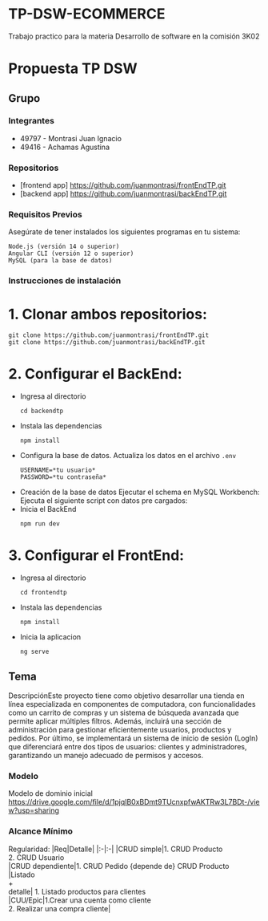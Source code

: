 # TP-DSW-ECOMMERCE
Trabajo practico para la materia Desarrollo de software en la comisión 3K02
# Propuesta TP DSW

## Grupo
### Integrantes
* 49797 - Montrasi Juan Ignacio 
* 49416 - Achamas Agustina

### Repositorios
* [frontend app] https://github.com/juanmontrasi/frontEndTP.git
* [backend app] https://github.com/juanmontrasi/backEndTP.git

### Requisitos Previos

Asegúrate de tener instalados los siguientes programas en tu sistema:

    Node.js (versión 14 o superior)
    Angular CLI (versión 12 o superior)
    MySQL (para la base de datos)

### Instrucciones de instalación
# 1. Clonar ambos repositorios:
```
git clone https://github.com/juanmontrasi/frontEndTP.git
git clone https://github.com/juanmontrasi/backEndTP.git
```
# 2. Configurar el BackEnd:
- Ingresa al directorio
  ```
  cd backendtp
  ```
- Instala las dependencias
  ```
  npm install
  ```
- Configura la base de datos. Actualiza los datos en el archivo `.env`
  ```
  USERNAME=*tu usuario*
  PASSWORD=*tu contraseña*
  ```
- Creación de la base de datos
  Ejecutar el schema en MySQL Workbench: 
  Ejecuta el siguiente script con datos pre cargados: 
- Inicia el BackEnd
  ```
  npm run dev
  ```
# 3. Configurar el FrontEnd:
- Ingresa al directorio
  ```
  cd frontendtp
  ```
- Instala las dependencias
  ```
  npm install
  ```
- Inicia la aplicacion
  ```
  ng serve
  ```

## Tema
DescripciónEste proyecto tiene como objetivo desarrollar una tienda en línea especializada en componentes de computadora, con funcionalidades como un carrito de compras y un sistema de búsqueda avanzada que permite aplicar múltiples filtros. Además, incluirá una sección de administración para gestionar eficientemente usuarios, productos y pedidos. Por último, se implementará un sistema de inicio de sesión (LogIn) que diferenciará entre dos tipos de usuarios: clientes y administradores, garantizando un manejo adecuado de permisos y accesos.


### Modelo
Modelo de dominio inicial
https://drive.google.com/file/d/1pjqIB0xBDmt9TUcnxpfwAKTRw3L7BDt-/view?usp=sharing

### Alcance Mínimo

Regularidad:
|Req|Detalle|
|:-|:-|
|CRUD simple|1. CRUD Producto<br>2. CRUD Usuario<br>
|CRUD dependiente|1. CRUD Pedido {depende de} CRUD Producto<br>
|Listado<br>+<br>detalle| 1. Listado productos para clientes <br>
|CUU/Epic|1.Crear una cuenta como cliente <br>2. Realizar una compra cliente|
